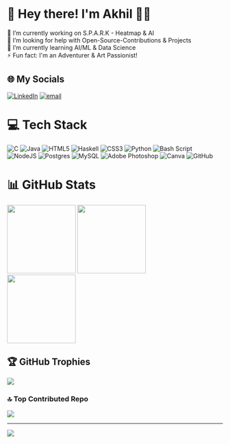 # 🪸 Hey there! I'm Akhil 👋🏼
🔭 I’m currently working on S.P.A.R.K - Heatmap & AI<br>🤝 I’m looking for help with Open-Source-Contributions & Projects<br>🌱 I’m currently learning AI/ML & Data Science<br>⚡ Fun fact: I'm an Adventurer & Art Passionist! 


## 🌐 My Socials
[![LinkedIn](https://img.shields.io/badge/LinkedIn-%230077B5.svg?logo=linkedin&logoColor=white)](https://linkedin.com/in/alverok) [![email](https://img.shields.io/badge/Email-D14836?logo=gmail&logoColor=white)](mailto:akhilkannan10a@gmail.com) 

# 💻 Tech Stack
![C](https://img.shields.io/badge/c-%2300599C.svg?style=for-the-badge&logo=c&logoColor=white) ![Java](https://img.shields.io/badge/java-%23ED8B00.svg?style=for-the-badge&logo=openjdk&logoColor=white) ![HTML5](https://img.shields.io/badge/html5-%23E34F26.svg?style=for-the-badge&logo=html5&logoColor=white) ![Haskell](https://img.shields.io/badge/Haskell-5e5086?style=for-the-badge&logo=haskell&logoColor=white) ![CSS3](https://img.shields.io/badge/css3-%231572B6.svg?style=for-the-badge&logo=css3&logoColor=white) ![Python](https://img.shields.io/badge/python-3670A0?style=for-the-badge&logo=python&logoColor=ffdd54) ![Bash Script](https://img.shields.io/badge/bash_script-%23121011.svg?style=for-the-badge&logo=gnu-bash&logoColor=white) ![NodeJS](https://img.shields.io/badge/node.js-6DA55F?style=for-the-badge&logo=node.js&logoColor=white) ![Postgres](https://img.shields.io/badge/postgres-%23316192.svg?style=for-the-badge&logo=postgresql&logoColor=white) ![MySQL](https://img.shields.io/badge/mysql-4479A1.svg?style=for-the-badge&logo=mysql&logoColor=white) ![Adobe Photoshop](https://img.shields.io/badge/adobe%20photoshop-%2331A8FF.svg?style=for-the-badge&logo=adobe%20photoshop&logoColor=white) ![Canva](https://img.shields.io/badge/Canva-%2300C4CC.svg?style=for-the-badge&logo=Canva&logoColor=white) ![GitHub](https://img.shields.io/badge/github-%23121011.svg?style=for-the-badge&logo=github&logoColor=white)
# 📊 GitHub Stats

<img src="https://github-readme-stats.vercel.app/api?username=Alverok&theme=dark&hide_border=false&include_all_commits=true&count_private=true" height="160px"/>  <img src="https://nirzak-streak-stats.vercel.app/?user=Alverok&theme=dark&hide_border=false" height="160px"/>  
<img src="https://github-readme-stats.vercel.app/api/top-langs/?username=Alverok&theme=dark&hide_border=false&layout=compact" height="160px"/>

## 🏆 GitHub Trophies
![](https://github-profile-trophy.vercel.app/?username=Alverok&theme=aura&no-frame=false&no-bg=false&margin-w=4)

### 🔝 Top Contributed Repo
![](https://github-contributor-stats.vercel.app/api?username=Alverok&limit=5&theme=dark&combine_all_yearly_contributions=true)

---
[![](https://visitcount.itsvg.in/api?id=Alverok&icon=3&color=0)](https://visitcount.itsvg.in)

<!-- Proudly created with GPRM ( https://gprm.itsvg.in ) -->
